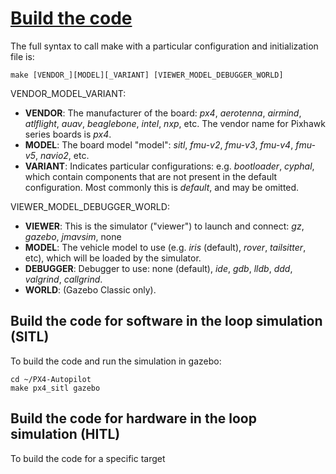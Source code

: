 # [Build the code](https://docs.px4.io/main/en/dev_setup/building_px4.html)

The full syntax to call make with a particular configuration and initialization file is:

``` make
make [VENDOR_][MODEL][_VARIANT] [VIEWER_MODEL_DEBUGGER_WORLD]
```

VENDOR_MODEL_VARIANT:

* **VENDOR**: The manufacturer of the board: *px4*, *aerotenna*, *airmind*, *atlflight*, *auav*, *beaglebone*, *intel*, *nxp*, etc. The vendor name for Pixhawk series boards is *px4*.
* **MODEL**: The board model "model": *sitl*, *fmu-v2*, *fmu-v3*, *fmu-v4*, *fmu-v5*, *navio2*, etc.
* **VARIANT**: Indicates particular configurations: e.g. *bootloader*, *cyphal*, which contain components that are not present in the default configuration. Most commonly this is *default*, and may be omitted.

VIEWER_MODEL_DEBUGGER_WORLD:

* **VIEWER**: This is the simulator ("viewer") to launch and connect: *gz*, *gazebo*, *jmavsim*, none
* **MODEL**: The vehicle model to use (e.g. *iris* (default), *rover*, *tailsitter*, etc), which will be loaded by the simulator.
* **DEBUGGER**: Debugger to use: none (default), *ide*, *gdb*, *lldb*, *ddd*, *valgrind*, *callgrind*.
* **WORLD**: (Gazebo Classic only).

## Build the code for software in the loop simulation (SITL)

To build the code and run the simulation in gazebo:

``` make
cd ~/PX4-Autopilot
make px4_sitl gazebo
```

## Build the code for hardware in the loop simulation (HITL)

To build the code for a specific target